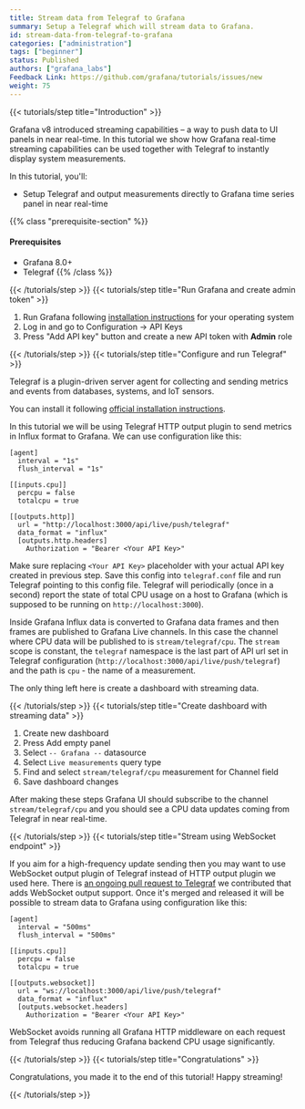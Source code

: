 ```yaml
---
title: Stream data from Telegraf to Grafana
summary: Setup a Telegraf which will stream data to Grafana.
id: stream-data-from-telegraf-to-grafana
categories: ["administration"]
tags: ["beginner"]
status: Published
authors: ["grafana_labs"]
Feedback Link: https://github.com/grafana/tutorials/issues/new
weight: 75
---
```


{{< tutorials/step title="Introduction" >}}

Grafana v8 introduced streaming capabilities – a way to push data to UI panels in near real-time. In this tutorial we show how Grafana real-time streaming capabilities can be used together with Telegraf to instantly display system measurements.

In this tutorial, you'll:

- Setup Telegraf and output measurements directly to Grafana time series panel in near real-time

{{% class "prerequisite-section" %}}
#### Prerequisites

- Grafana 8.0+
- Telegraf
{{% /class %}}

{{< /tutorials/step >}}
{{< tutorials/step title="Run Grafana and create admin token" >}}

1. Run Grafana following [installation instructions](https://grafana.com/docs/grafana/latest/installation/) for your operating system
1. Log in and go to Configuration -> API Keys
1. Press "Add API key" button and create a new API token with **Admin** role

{{< /tutorials/step >}}
{{< tutorials/step title="Configure and run Telegraf" >}}

Telegraf is a plugin-driven server agent for collecting and sending metrics and events from databases, systems, and IoT sensors.

You can install it following [official installation instructions](https://docs.influxdata.com/telegraf/v1.18/introduction/installation/).

In this tutorial we will be using Telegraf HTTP output plugin to send metrics in Influx format to Grafana. We can use configuration like this:

```
[agent]
  interval = "1s"
  flush_interval = "1s"

[[inputs.cpu]]
  percpu = false
  totalcpu = true

[[outputs.http]]
  url = "http://localhost:3000/api/live/push/telegraf"
  data_format = "influx"
  [outputs.http.headers]
    Authorization = "Bearer <Your API Key>"
```

Make sure replacing `<Your API Key>` placeholder with your actual API key created in previous step. Save this config into `telegraf.conf` file and run Telegraf pointing to this config file. Telegraf will periodically (once in a second) report the state of total CPU usage on a host to Grafana (which is supposed to be running on `http://localhost:3000`).

Inside Grafana Influx data is converted to Grafana data frames and then frames are published to Grafana Live channels. In this case the channel where CPU data will be published to is `stream/telegraf/cpu`. The `stream` scope is constant, the `telegraf` namespace is the last part of API url set in Telegraf configuration (`http://localhost:3000/api/live/push/telegraf`) and the path is `cpu` - the name of a measurement.

The only thing left here is create a dashboard with streaming data.

{{< /tutorials/step >}}
{{< tutorials/step title="Create dashboard with streaming data" >}}

1. Create new dashboard
1. Press Add empty panel
1. Select `-- Grafana --` datasource
1. Select `Live measurements` query type
1. Find and select `stream/telegraf/cpu` measurement for Channel field
1. Save dashboard changes

After making these steps Grafana UI should subscribe to the channel `stream/telegraf/cpu` and you should see a CPU data updates coming from Telegraf in near real-time.

{{< /tutorials/step >}}
{{< tutorials/step title="Stream using WebSocket endpoint" >}}

If you aim for a high-frequency update sending then you may want to use WebSocket output plugin of Telegraf instead of HTTP output plugin we used here. There is [an ongoing pull request to Telegraf](https://github.com/influxdata/telegraf/pull/9188) we contributed that adds WebSocket output support. Once it's merged and released it will be possible to stream data to Grafana using configuration like this:

```
[agent]
  interval = "500ms"
  flush_interval = "500ms"

[[inputs.cpu]]
  percpu = false
  totalcpu = true

[[outputs.websocket]]
  url = "ws://localhost:3000/api/live/push/telegraf"
  data_format = "influx"
  [outputs.websocket.headers]
    Authorization = "Bearer <Your API Key>"
```

WebSocket avoids running all Grafana HTTP middleware on each request from Telegraf thus reducing Grafana backend CPU usage significantly.

{{< /tutorials/step >}}
{{< tutorials/step title="Congratulations" >}}

Congratulations, you made it to the end of this tutorial! Happy streaming!

{{< /tutorials/step >}}
